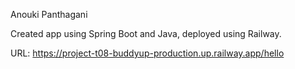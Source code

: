 Anouki Panthagani


Created app using Spring Boot and Java, deployed using Railway.

URL: https://project-t08-buddyup-production.up.railway.app/hello
